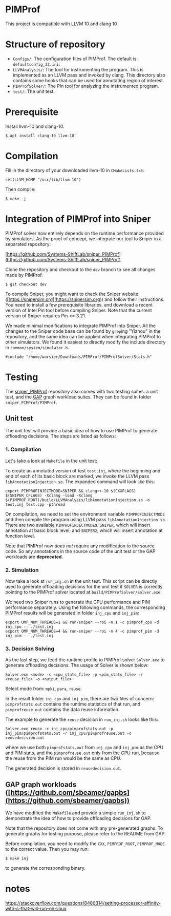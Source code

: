 # PIMProf
This project is compatible with LLVM 10 and clang 10

# Structure of repository
* `Configs/`: The configuration files of PIMProf. The default is `defaultconfig_32.ini`.
* `LLVMAnalysis/`: The tool for instrumenting the program. This is implemented as an LLVM pass and invoked by clang. This directory also contains some hooks that can be used for annotating region of interest.
* `PIMProfSolver/`: The Pin tool for analyzing the instrumented program.
* `test/`: The unit test.

# Prerequisite
Install llvm-10 and clang-10.
```
$ apt install clang-10 llvm-10` 
```
# Compilation
Fill in the directory of your downloaded llvm-10 in `CMakeLists.txt`:
```
set(LLVM_HOME "/usr/lib/llvm-10")
```
Then compile:
```
$ make -j
```
# Integration of PIMProf into Sniper
PIMProf solver now entirely depends on the runtime performance provided by simulators. As the proof of concept, we integrate our tool to Sniper in a separated repository:

[https://github.com/Systems-ShiftLab/sniper_PIMProf](https://github.com/Systems-ShiftLab/sniper_PIMProf)

Clone the repository and checkout to the `dev` branch to see all changes made by PIMProf.
```
$ git checkout dev
```
To compile Sniper, you might want to check the Sniper website ([https://snipersim.org](https://snipersim.org)) and follow their instructions. You need to install a few prerequisite libraries, and download a recent version of Intel Pin tool before compiling Sniper. Note that the current version of Sniper requires Pin <= 3.21.

We made minimal modifications to integrate PIMProf into Sniper. All the changes to the Sniper code base can be found by `grep`ing "Yizhou" in the repository, and the same idea can be applied when integrating PIMProf to other simulators. We found it easiest to directly modify the include directory in `common/system/simulator.h`.
```
#include "/home/warsier/Downloads/PIMProf/PIMProfSolver/Stats.h"
```

# Testing
The [sniper_PIMProf](https://github.com/Systems-ShiftLab/sniper_PIMProf) repository also comes with two testing suites: a unit test, and the [GAP](https://github.com/sbeamer/gapbs) graph workload suites. They can be found in folder `sniper_PIMProf/PIMProf`.

## Unit test

The unit test will provide a basic idea of how to use PIMProf to generate offloading decisions. The steps are listed as follows:

### 1. Compilation

Let's take a look at `Makefile` in the unit test:

To create an annotated version of test `test.inj`, where the beginning and end of each of its basic block are marked, we invoke the LLVM pass `libAnnotationInjection.so`. The expanded command will look like this:
```
export PIMPROFINJECTMODE=SNIPER && clang++-10 $(CXXFLAGS) $(SNIPER_CFLAGS) -Xclang -load -Xclang $(PIMPROF_ROOT)/build/LLVMAnalysis/libAnnotationInjection.so -o test.inj test.cpp -pthread
```

On compilation, we need to set the environment variable `PIMPROFINJECTMODE` and then compile the program using LLVM pass `libAnnotationInjection.so`.
There are two available `PIMPROFINJECTMODE`s: `SNIPER`, which will insert annotation at basic block level; and `SNIPER2`, which will insert annotation at function level.

Note that PIMProf now _does not_ require any modification to the source code. So any annotations in the source code of the unit test or the GAP workloads are **deprecated**.

### 2. Simulation
Now take a look at `run_inj.sh` in the unit test. This script can be directly used to generate offloading decisions for the unit test if `SOLVER` is correctly pointing to the PIMProf solver located at `build/PIMProfSolver/Solver.exe`.

We need two Sniper runs to generate the CPU performance and PIM performance separately. Using the following commands, the corresponding PIMProf results will be generated in folder `inj_cpu` and `inj_pim`:
```
export OMP_NUM_THREADS=1 && run-sniper --roi -n 1 -c pimprof_cpu -d inj_cpu -- ./test.inj
export OMP_NUM_THREADS=4 && run-sniper --roi -n 4 -c pimprof_pim -d inj_pim -- ./test.inj
```

### 3. Decision Solving
As the last step, we feed the runtime profile to PIMProf solver `Solver.exe` to generate offloading decisions. The usage of Solver is shown below:
```
Solver.exe <mode> -c <cpu_stats_file> -p <pim_stats_file> -r <reuse_file> -o <output_file>
```
Select mode from: `mpki`, `para`, `reuse`.

In the result folder `inj_cpu` and `inj_pim`, there are two files of concern: `pimprofstats.out` contains the runtime statistics of that run, and `pimprofreuse.out` contains the data reuse information.

The example to generate the `reuse` decision in `run_inj.sh` looks like this:
```
Solver.exe reuse -c inj_cpu/pimprofstats.out -p inj_pim/pimprofstats.out -r inj_cpu/pimprofreuse.out -o reusedecision.out
```
where we use both `pimprofstats.out` from `inj_cpu` and `inj_pim` as the CPU and PIM stats, and the `pimprofreuse.out` only from the CPU run, because the reuse from the PIM run would be the same as CPU.

The generated decision is stored in `reusedecision.out`.


## GAP graph workloads ([https://github.com/sbeamer/gapbs](https://github.com/sbeamer/gapbs))
We have modified the `Makefile` and provide a simple `run_inj.sh` to demonstrate the idea of how to provide offloading decisions for GAP.

Note that the repository does not come with any pre-generated graphs. To generate graphs for testing purpose, please refer to the README from GAP.

Before compilation, you need to modify the `CXX`, `PIMPROF_ROOT`, `PIMPROF_MODE` to the correct value.
Then you may run:
```
$ make inj
```
to generate the corresponding binary.

# notes
https://stackoverflow.com/questions/8486314/setting-processor-affinity-with-c-that-will-run-on-linux

